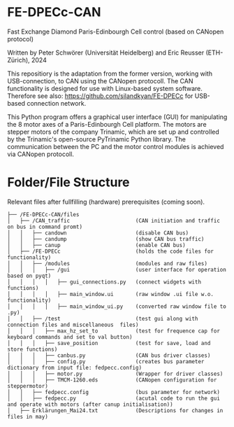 # FE-DPECc-CAN

Fast Exchange Diamond Paris-Edinbourgh Cell control (based on CANopen protocol)

Written by Peter Schwörer (Universität Heidelberg) and Eric Reusser (ETH-Zürich), 2024

This repositiory is the adaptation from the former version, working with USB-connection, to CAN using the CANopen protocoll.
The CAN functionality is designed for use with Linux-based system software.
Therefore see also: https://github.com/silandkyan/FE-DPECc for USB-based connection network.

This Python program offers a graphical user interface (GUI) for manipulating the 8 motor axes of a Paris-Edinbourgh Cell platform. 
The motors are stepper motors of the company Trinamic, which are set up and controlled by the Trinamic's open-source PyTrinamic Python library. 
The communication between the PC and the motor control modules is achieved via CANopen protocoll.


# Folder/File Structure 

Relevant files after fullfilling (hardware) prerequisites (coming soon).
```
├── /FE-DPECc-CAN/files                  
│   ├── /CAN_traffic                     (CAN initiation and traffic on bus in command promt)
│   │   ├── candown                      (disable CAN bus)
│   │   ├── candump                      (show CAN bus traffic)
│   │   ├── canup                        (enable CAN bus)
│   ├── /FE-DPECc                        (holds the code files for functionality)                   
│   │   ├── /modules                     (modules and raw files)
│   │   │   ├── /gui                     (user interface for operation based on pyqt)
│   │   │   │   ├── gui_connections.py   (connect widgets with functions)
│   │   │   │   ├── main_window.ui       (raw window .ui file w.o. functionality)
│   │   │   │   ├── main_window_ui.py    (converted raw window file to .py)
│   │   ├── /test                        (test gui along with connection files and miscellaneous  files)
│   │   │   ├── max_hz_set_to            (test for frequence cap for keyboard commands and set to val button)
│   │   │   ├── save_position            (test for save, load and store functions)
│   │   │   ├── canbus.py                (CAN bus driver classes)
│   │   │   ├── config.py                (creates bus parameter dictionary from input file: fedpecc.config)
│   │   │   ├── motor.py                 (Wrapper for driver classes)
│   │   │   ├── TMCM-1260.eds            (CANopen configuration for steppermotor)
│   │   ├── fedpecc.config               (bus parameter for network)
│   │   ├── fedpecc.py                   (acutal code to run the gui and operate with motors (after canup initialisation))
│   ├── Erklärungen_Mai24.txt            (Descriptions for changes in files in may)
```
